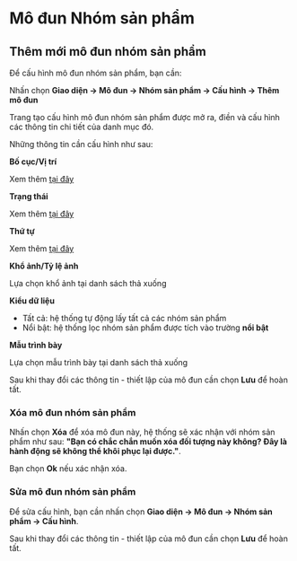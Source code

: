 # Mô đun Nhóm sản phẩm

## Thêm mới mô đun nhóm sản phẩm

Để cấu hình mô đun nhóm sản phẩm, bạn cần:

Nhấn chọn **Giao diện -> Mô đun -> Nhóm sản phẩm -> Cấu hình -> Thêm mô đun**

Trang tạo cấu hình mô đun nhóm sản phẩm được mở ra, điền và cấu hình các thông tin chi tiết của danh mục đó.

Những thông tin cần cấu hình như sau:

**Bố cục/Vị trí**

Xem thêm [tại đây](https://pisale.osd.vn/docs/common/logic#b%E1%BB%91-c%E1%BB%A5c-v%C3%A0-v%E1%BB%8B-tr%C3%AD)

**Trạng thái**

Xem thêm [tại đây](https://pisale.osd.vn/docs/common/logic#tr%E1%BA%A1ng-th%C3%A1i)

**Thứ tự**

Xem thêm [tại đây](https://pisale.osd.vn/docs/common/logic#th%E1%BB%A9-t%E1%BB%B1-s%E1%BA%AFp-x%E1%BA%BFp-l%C3%A0-s%E1%BB%91-ch%E1%BB%89-%C4%91%E1%BB%8Bnh)

**Khổ ảnh/Tỷ lệ ảnh**

Lựa chọn khổ ảnh tại danh sách thả xuống

**Kiểu dữ liệu**

- Tất cả: hệ thống tự động lấy tất cả các nhóm sản phẩm
- Nổi bật: hệ thống lọc nhóm sản phẩm được tích vào trường **nổi bật**

**Mẫu trình bày**

Lựa chọn mẫu trình bày tại danh sách thả xuống

Sau khi thay đổi các thông tin - thiết lập của mô đun cần chọn **Lưu** để hoàn tất.

### Xóa mô đun nhóm sản phẩm

Nhấn chọn **Xóa** để xóa mô đun này, hệ thống sẽ xác nhận với nhóm sản phẩm như sau: **"Bạn có chắc chắn muốn xóa đối tượng này không? Đây là hành động sẽ không thể khôi phục lại được."**. 

Bạn chọn **Ok** nếu xác nhận xóa.

### Sửa mô đun nhóm sản phẩm

Để sửa cấu hình, bạn cần nhấn chọn **Giao diện -> Mô đun -> Nhóm sản phẩm -> Cấu hình**.

Sau khi thay đổi các thông tin - thiết lập của mô đun cần chọn **Lưu** để hoàn tất.
